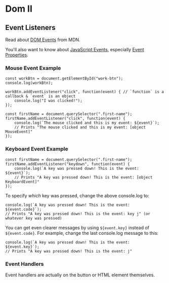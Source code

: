 # Dom II

## Event Listeners

Read about [DOM Events](https://developer.mozilla.org/en-US/docs/Web/Events) from MDN. 

You'll also want to know about [JavaScript Events](https://developer.mozilla.org/en-US/docs/Web/API/Event), especially [Event Properties](https://developer.mozilla.org/en-US/docs/Web/API/Event#Properties). 



### Mouse Event Example
```
const workBtn = document.getElementById("work-btn");
console.log(workBtn);

workBtn.addEventListener("click", function(event) { // `function` is a callback & `event` is an object
    console.log("I was clicked!");
});
```

```
const firstName = document.querySelector(".first-name");
firstName.addEventListener("click", function(event) {
    console.log(`The mouse clicked and this is my event: ${event}`); 
    // Prints "The mouse clicked and this is my event: [object MouseEvent]"
});
```


### Keyboard Event Example

```
const firstName = document.querySelector(".first-name");
firstName.addEventListener("keydown", function(event) {
    console.log(`A key was pressed down! This is the event: ${event}`);
    // Prints "A key was pressed down! This is the event: [object KeyboardEvent]"
});
```

To specify *which* key was pressed, change the above console.log to:

```
console.log(`A key was pressed down! This is the event: ${event.code}`);
// Prints "A key was pressed down! This is the event: key j" (or whatever key was pressed)
```

You can get even clearer messages by using `${event.key}` instead of `${event.code}`. For example, change the last console.log message to this:
```
console.log(`A key was pressed down! This is the event: ${event.key}`);
// Prints "A key was pressed down! This is the event: j"
```


### Event Handlers

Event handlers are actually on the button or HTML element themselves. 

